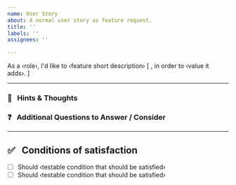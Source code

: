 ```yaml
---
name: User Story
about: A normal user story as feature request.
title: ''
labels: ''
assignees: ''

---
```


As a ‹role›, I'd like to ‹feature short description› [ , in order to ‹value it adds›. ]

---

### :thought_balloon: &nbsp; Hints & Thoughts

### :question: &nbsp; Additional Questions to Answer / Consider

---

## :white_check_mark: &nbsp; Conditions of satisfaction

- [ ] Should ‹testable condition that should be satisfied›
- [ ] Should ‹testable condition that should be satisfied›

